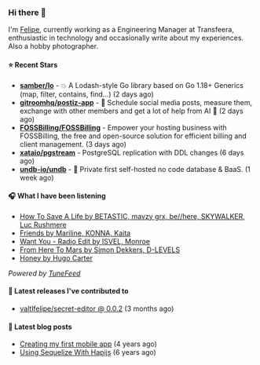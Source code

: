 ### Hi there 👋

I'm [Felipe](https://felipevm.com), currently working as a Engineering Manager at Transfeera, enthusiastic in technology and occasionally write about my experiences. Also a hobby photographer.

#### ⭐ Recent Stars
- **[samber/lo](https://github.com/samber/lo)** - 💥  A Lodash-style Go library based on Go 1.18&#43; Generics (map, filter, contains, find...) (2 days ago)
- **[gitroomhq/postiz-app](https://github.com/gitroomhq/postiz-app)** - 📨 Schedule social media posts, measure them, exchange with other members and get a lot of help from AI 🚀 (2 days ago)
- **[FOSSBilling/FOSSBilling](https://github.com/FOSSBilling/FOSSBilling)** - Empower your hosting business with FOSSBilling, the free and open-source solution for efficient billing and client management. (3 days ago)
- **[xataio/pgstream](https://github.com/xataio/pgstream)** - PostgreSQL replication with DDL changes (6 days ago)
- **[undb-io/undb](https://github.com/undb-io/undb)** - 🚀 Private first self-hosted no code database &amp; BaaS. (1 week ago)

#### 🎧 What I have been listening
- [How To Save A Life by BETASTIC, mavzy grx, be//here, SKYWALKER, Luc Rushmere](https://open.spotify.com/track/7yvFXuuwMTRxbOMTDUta2e)
- [Friends by Mariline, KONNA, Kaita](https://open.spotify.com/track/1a6neV3PJg6lZzQjcMFC0j)
- [Want You - Radio Edit by ISVEL, Monroe](https://open.spotify.com/track/6f7cu55UzXIFTyQfStstNn)
- [From Here To Mars by Simon Dekkers, D-LEVELS](https://open.spotify.com/track/4Zak7mjTXraTJWlKoNYgOQ)
- [Honey by Hugo Carter](https://open.spotify.com/track/4XFliHcv5CvnM8ywM2LoEi)

_Powered by [TuneFeed](https://tunefeed.app?ref=valtlfelipe-gh-profile)_ 

#### 🚀 Latest releases I've contributed to


- [valtlfelipe/secret-editor @ 0.0.2](https://github.com/valtlfelipe/secret-editor/releases/tag/0.0.2) (3 months ago)

#### 📄 Latest blog posts
- [Creating my first mobile app](https://felipevm.com/posts/creating-my-first-mobile-app/) (4 years ago)
- [Using Sequelize With Hapijs](https://felipevm.com/posts/using-sequelize-with-hapijs/) (6 years ago)

